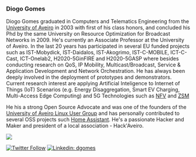### Diogo Gomes

Diogo Gomes graduated in Computers and Telematics Engineering from the [University of Aveiro](https://www.ua.pt) in 2003 with first of his class honors, and concluded his Phd by the same University on Resource Optimization for Broadcast Networks in 2009. He's currently an Associate Professor at the University of Aveiro. In the last 20 years has participated in several EU funded projects such as IST-Mobydick, IST-Daidalos, IST-Akogrimo, IST-C-MOBILE, ICT-C-Cast, ICT-Onelab2, H2020-5GinFIRE and H2020-5GASP where besides conducting research on QoS, IP Mobility, Multicast/Broadcast, Service & Application Development and Network Orchestration. He has always been deeply involved in the deployment of prototypes and demonstrators. 
Current research interest are applying Artificial Inteligence to Internet of Things (IoT) Scenarios (e.g. Energy Disaggregation, Smart EV Charging, Multi-Access Edge Computing) and 5G Technologies such as [NFV](https://www.etsi.org/technologies/nfv) and [ZSM](https://www.etsi.org/technologies/zero-touch-network-service-management)

He his a strong Open Source Advocate and was one of the founders of the [University of Aveiro Linux User Group](http://glua.ua.pt) and has personally contributed to several OSS projects such [Home Assistant](https://github.com/home-assistant/core). He's a passionate Hacker and Maker and president of a local association - Hack'Aveiro.

<img src="https://github-readme-stats.vercel.app/api?username=dgomes&&show_icons=true&theme=radical&bg_color=30,0d0d0d,191919&title_color=fff&text_color=fff&icon_color=79ff97">

[![Twitter Follow](https://img.shields.io/twitter/follow/dgomes?label=Follow)](https://twitter.com/dgomes)
[![Linkedin: dgomes](https://img.shields.io/badge/-Diogo%20Gomes-blue?style=flat-square&logo=Linkedin&logoColor=white&link=https://www.linkedin.com/in/dgomes/)](https://www.linkedin.com/in/dgomes/)
